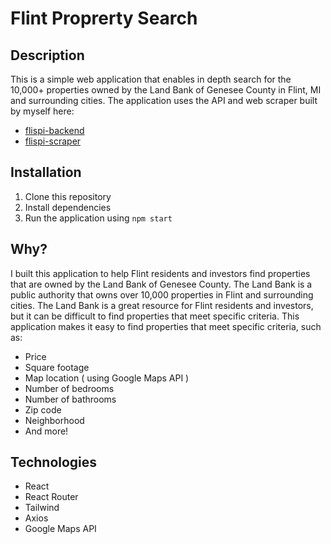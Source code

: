 # Flint Proprerty Search

## Description
This is a simple web application that enables in depth search for the 10,000+ properties owned by the Land Bank of Genesee County in Flint, MI and surrounding cities. The application uses the API and web scraper built by myself here:
- [flispi-backend](https://github.com/d-towns/flispi-backend)
- [flispi-scraper]()

## Installation
1. Clone this repository
2. Install dependencies
3. Run the application using `npm start`


## Why?
I built this application to help Flint residents and investors find properties that are owned by the Land Bank of Genesee County. The Land Bank is a public authority that owns over 10,000 properties in Flint and surrounding cities. The Land Bank is a great resource for Flint residents and investors, but it can be difficult to find properties that meet specific criteria. This application makes it easy to find properties that meet specific criteria, such as:
- Price
- Square footage
- Map location ( using Google Maps API )
- Number of bedrooms
- Number of bathrooms
- Zip code
- Neighborhood
- And more!


## Technologies
- React
- React Router
- Tailwind
- Axios
- Google Maps API
```
